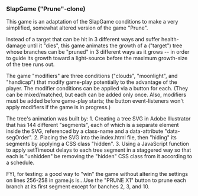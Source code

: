 ### SlapGame ("Prune"-clone)

This game is an adaptation of the SlapGame conditions to make a very simplified, somewhat altered version of the game "Prune".

Instead of a target that can be hit in 3 different ways and suffer health-damage until it "dies", this game animates the growth of a ("target") tree whose branches can be "pruned" in 3 different ways as it grows -- in order to guide its growth toward a light-source before the maximum growth-size of the tree runs out.

The game "modifiers" are three conditions ("clouds", "moonlight", and "handicap") that modify game-play potentially to the advantage of the player. The modifier conditions can be applied via a button for each. (They can be mixed/matched, but each can be added only once. Also, modifiers must be added before game-play starts; the button event-listeners won't apply modifiers if the game is in progress.)

The tree's animation was built by: 1. Creating a tree SVG in Adobe Illustrator that has 144 different "segments", each of which is a separate element inside the SVG, referenced by a class-name and a data-attribute "data-segOrder". 2. Placing the SVG into the index.html file, then "hiding" its segments by applying a CSS class "hidden". 3. Using a JavaScript function to apply setTimeout delays to each tree segment in a staggered way so that each is "unhidden" be removing the "hidden" CSS class from it according to a schedule.

FYI, for testing: a good way to "win" the game without altering the settings on lines 256-258 in game.js is...Use the "PRUNE X1" button to prune each branch at its first segment except for banches 2, 3, and 10.